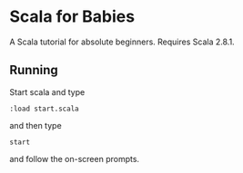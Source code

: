 # Scala for Babies

A Scala tutorial for absolute beginners. Requires Scala 2.8.1.

## Running

Start scala and type

    :load start.scala

and then type

    start

and follow the on-screen prompts.
